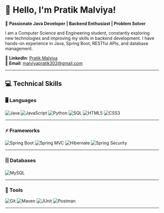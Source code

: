 <!-- <h1 align="center">-->
<!--<img src="https://readme-typing-svg.herokuapp.com/?font=Righteous&size=35&center=true&vCenter=true&width=500&height=70&duration=4000&lines=Hi+!+👋+Pratik+Malviya+Here...;" />-->
<!--</h1>-->
<!--<hr>-->

# 👋 Hello, I'm Pratik Malviya!  

🔹 **Passionate Java Developer | Backend Enthusiast | Problem Solver**  

I am a Computer Science and Engineering student, constantly exploring new technologies and improving my skills in backend development. I have hands-on experience in Java, Spring Boot, RESTful APIs, and database management.  

📌 **LinkedIn**: [Pratik Malviya](https://linkedin.com/in/pratik-malviya-870768266)  
📌 **Email**: [malviyapratik302@gmail.com](mailto:malviyapratik302@gmail.com)  

---

## 💻 Technical Skills  

### 🖥️ Languages  
![Java](https://img.shields.io/badge/Java-%23ED8B00.svg?style=for-the-badge&logo=openjdk&logoColor=white)
![JavaScript](https://img.shields.io/badge/JavaScript-%23F7DF1E.svg?style=for-the-badge&logo=javascript&logoColor=black)
![Python](https://img.shields.io/badge/Python-3670A0?style=for-the-badge&logo=python&logoColor=white)
![SQL](https://img.shields.io/badge/SQL-%230074C1.svg?style=for-the-badge&logo=sqlite&logoColor=white)
![HTML5](https://img.shields.io/badge/HTML5-%23E34F26.svg?style=for-the-badge&logo=html5&logoColor=white)
![CSS3](https://img.shields.io/badge/CSS3-%231572B6.svg?style=for-the-badge&logo=css3&logoColor=white)

---

### ⚡ Frameworks  
![Spring Boot](https://img.shields.io/badge/Spring%20Boot-%236DB33F.svg?style=for-the-badge&logo=springboot&logoColor=white)
![Spring MVC](https://img.shields.io/badge/Spring%20MVC-%236DB33F.svg?style=for-the-badge&logo=spring&logoColor=white)
![Hibernate](https://img.shields.io/badge/Hibernate-%23555879.svg?style=for-the-badge&logo=hibernate&logoColor=white)
![Spring Security](https://img.shields.io/badge/Spring%20Security-%236DB33F.svg?style=for-the-badge&logo=springsecurity&logoColor=white)

---

### 🗄️ Databases  
![MySQL](https://img.shields.io/badge/MySQL-%2300f.svg?style=for-the-badge&logo=mysql&logoColor=white)

---

### 🔧 Tools  
![Git](https://img.shields.io/badge/Git-%23F05033.svg?style=for-the-badge&logo=git&logoColor=white)
![Maven](https://img.shields.io/badge/Maven-%23C71A36.svg?style=for-the-badge&logo=apachemaven&logoColor=white)
![JUnit](https://img.shields.io/badge/JUnit-%23A23337.svg?style=for-the-badge&logo=junit5&logoColor=white)
![Postman](https://img.shields.io/badge/Postman-%23FF6C37.svg?style=for-the-badge&logo=postman&logoColor=white)


---

<!--## 📊 GitHub Stats  -->
<!--![Pratik's GitHub Stats](https://github-readme-stats.vercel.app/api?username=pratikmalviya24&show_icons=true&theme=radical)  -->

<!--## 🔥 Top Languages  -->
<!--![Top Langs](https://github-readme-stats.vercel.app/api/top-langs/?username=pratikmalviya24&layout=compact&theme=radical)  -->

<!------->

<!--## 👀 Visitor Count  -->
<!--![Visitor Count](https://komarev.com/ghpvc/?username=pratikmalviya24&color=blue)  -->

<!------->

<!--🚀 **Let's Connect & Collaborate!** Feel free to reach out!  -->
